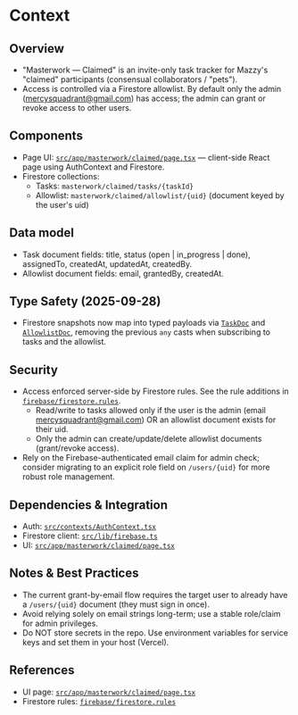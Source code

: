 # Context

## Overview
- "Masterwork — Claimed" is an invite-only task tracker for Mazzy's "claimed" participants (consensual collaborators / "pets").
- Access is controlled via a Firestore allowlist. By default only the admin (mercysquadrant@gmail.com) has access; the admin can grant or revoke access to other users.

## Components
- Page UI: [`src/app/masterwork/claimed/page.tsx`](src/app/masterwork/claimed/page.tsx:1) — client-side React page using AuthContext and Firestore.
- Firestore collections:
  - Tasks: `masterwork/claimed/tasks/{taskId}`
  - Allowlist: `masterwork/claimed/allowlist/{uid}` (document keyed by the user's uid)

## Data model
- Task document fields: title, status (open | in_progress | done), assignedTo, createdAt, updatedAt, createdBy.
- Allowlist document fields: email, grantedBy, createdAt.

## Type Safety (2025-09-28)
- Firestore snapshots now map into typed payloads via [`TaskDoc`](src/app/masterwork/claimed/page.tsx:44) and [`AllowlistDoc`](src/app/masterwork/claimed/page.tsx:45), removing the previous `any` casts when subscribing to tasks and the allowlist.

## Security
- Access enforced server-side by Firestore rules. See the rule additions in [`firebase/firestore.rules`](firebase/firestore.rules:163).
  - Read/write to tasks allowed only if the user is the admin (email mercysquadrant@gmail.com) OR an allowlist document exists for their uid.
  - Only the admin can create/update/delete allowlist documents (grant/revoke access).
- Rely on the Firebase-authenticated email claim for admin check; consider migrating to an explicit role field on `/users/{uid}` for more robust role management.

## Dependencies & Integration
- Auth: [`src/contexts/AuthContext.tsx`](src/contexts/AuthContext.tsx:1)
- Firestore client: [`src/lib/firebase.ts`](src/lib/firebase.ts:1)
- UI: [`src/app/masterwork/claimed/page.tsx`](src/app/masterwork/claimed/page.tsx:1)

## Notes & Best Practices
- The current grant-by-email flow requires the target user to already have a `/users/{uid}` document (they must sign in once).
- Avoid relying solely on email strings long-term; use a stable role/claim for admin privileges.
- Do NOT store secrets in the repo. Use environment variables for service keys and set them in your host (Vercel).

## References
- UI page: [`src/app/masterwork/claimed/page.tsx`](src/app/masterwork/claimed/page.tsx:1)
- Firestore rules: [`firebase/firestore.rules`](firebase/firestore.rules:163)
